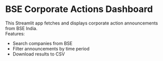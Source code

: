 # BSE Corporate Actions Dashboard

This Streamlit app fetches and displays corporate action announcements from BSE India.  
Features:
- Search companies from BSE
- Filter announcements by time period
- Download results to CSV
